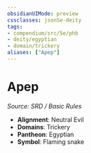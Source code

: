 ```yaml
---
obsidianUIMode: preview
cssclasses: json5e-deity
tags:
- compendium/src/5e/phb
- deity/egyptian
- domain/trickery
aliases: ["Apep"]
---
```

# Apep
*Source: SRD / Basic Rules* 

- **Alignment**: Neutral Evil
- **Domains**: Trickery
- **Pantheon**: Egyptian
- **Symbol**: Flaming snake